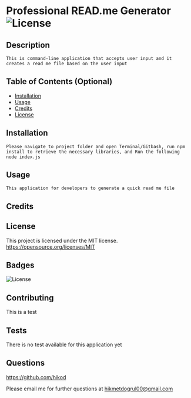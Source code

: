 
  # Professional READ.me Generator   ![License](https://img.shields.io/badge/License-MIT-blue.svg)

  ## Description

    This is command-line application that accepts user input and it creates a read me file based on the user input
  
  ## Table of Contents (Optional)
 
  * [Installation](#installation)
  * [Usage](#usage)
  * [Credits](#credits)
  * [License](#license)
  
  ## Installation

    Please navigate to project folder and open Terminal/Gitbash, run npm install to retrieve the necessary libraries, and Run the following node index.js
  
  ## Usage

    This application for developers to generate a quick read me file
  
  ## Credits
 

  ## License
 
  This project is licensed under the MIT license.
  https://opensource.org/licenses/MIT
  
  ## Badges
 
  ![License](https://img.shields.io/badge/License-MIT-blue.svg)
  
  ## Contributing
 
  This is a test
  
  ## Tests

  There is no test available for this application yet

  ## Questions
    
  https://github.com/hikod

  Please email me for further questions at hikmetdogrul00@gmail.com
